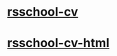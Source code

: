 # [rsschool-cv](https://ysafronau30.github.io/rsschool-cv/cv)

# [rsschool-cv-html](https://ysafronau30.github.io/rsschool-cv/)
